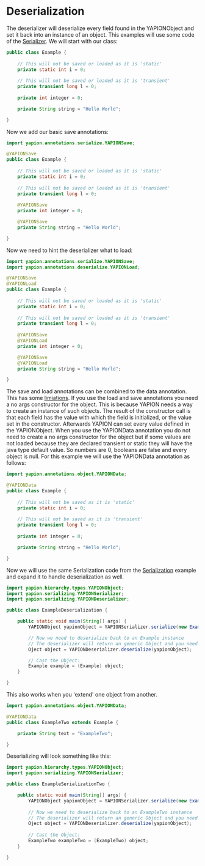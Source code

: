 # Deserialization

The deserializer will deserialize every field found in the YAPIONObject and set it back into an instance of an object. This examples will use some code of the [Serializer](Serialization.md).
We will start with our class:
```java
public class Example {
    
    // This will not be saved or loaded as it is 'static'
    private static int i = 0;
    
    // This will not be saved or loaded as it is 'transient'
    private transient long l = 0;
    
    private int integer = 0;

    private String string = "Hello World";

}
```
Now we add our basic save annotations:
```java
import yapion.annotations.serialize.YAPIONSave;

@YAPIONSave
public class Example {
    
    // This will not be saved or loaded as it is 'static'
    private static int i = 0;
    
    // This will not be saved or loaded as it is 'transient'
    private transient long l = 0;
    
    @YAPIONSave
    private int integer = 0;

    @YAPIONSave
    private String string = "Hello World";

}
```
Now we need to hint the deserializer what to load:
```java
import yapion.annotations.serialize.YAPIONSave;
import yapion.annotations.deserialize.YAPIONLoad;

@YAPIONSave
@YAPIONLoad
public class Example {
    
    // This will not be saved or loaded as it is 'static'
    private static int i = 0;
    
    // This will not be saved or loaded as it is 'transient'
    private transient long l = 0;
    
    @YAPIONSave
    @YAPIONLoad
    private int integer = 0;

    @YAPIONSave
    @YAPIONLoad
    private String string = "Hello World";

}
```

The save and load annotations can be combined to the data annotation. This has some [limiations](https://github.com/yoyosource/YAPION/blob/master/src/main/java/yapion/annotations/object/YAPIONData.java). If you use the load and save annotations you need a no args constructor for the object.
This is because YAPION needs a way to create an instance of such objects. The result of the constructor call is that each field has the value with which the field is initialized, or the value set in the constructor. Afterwards YAPION can set every value defined in the YAPIONObject.
When you use the YAPIONData annotation you do not need to create a no args constructor for the object but if some values are not loaded because they are declared transient or static they will have the java type default value.
So numbers are 0, booleans are false and every object is null.
For this example we will use the YAPIONData annotation as follows:
```java
import yapion.annotations.object.YAPIONData;

@YAPIONData
public class Example {
    
    // This will not be saved as it is 'static'
    private static int i = 0;
    
    // This will not be saved as it is 'transient'
    private transient long l = 0;
    
    private int integer = 0;

    private String string = "Hello World";

}
```

Now we will use the same Serialization code from the [Serialization](Serialization.md) example and expand it to handle deserialization as well.

```java
import yapion.hierarchy.types.YAPIONObject;
import yapion.serializing.YAPIONSerializer;
import yapion.serializing.YAPIONDeserializer;

public class ExampleDeserialization {

    public static void main(String[] args) {
        YAPIONObject yapionObject = YAPIONSerializer.serialize(new Example());

        // Now we need to deserialize back to an Example instance
        // The deserializer will return an generic Object and you need to cast it to the type you expect
        Oject object = YAPIONDeserializer.deserialize(yapionObject);

        // Cast the Object:
        Example example = (Example) object;
    }

}
```

This also works when you 'extend' one object from another.
```java
import yapion.annotations.object.YAPIONData;

@YAPIONData
public class ExampleTwo extends Example {

    private String text = "ExampleTwo";

}
```

Deserializing will look something like this:

```java
import yapion.hierarchy.types.YAPIONObject;
import yapion.serializing.YAPIONSerializer;

public class ExampleSerializationTwo {

    public static void main(String[] args) {
        YAPIONObject yapionObject = YAPIONSerializer.serialize(new ExampleTwo());
    
        // Now we need to deserialize back to an ExampleTwo instance
        // The deserializer will return an generic Object and you need to cast it to the type you expect
        Oject object = YAPIONDeserializer.deserialize(yapionObject);
      
        // Cast the Object:
        ExampleTwo exampleTwo = (ExampleTwo) object;
    }

}
```